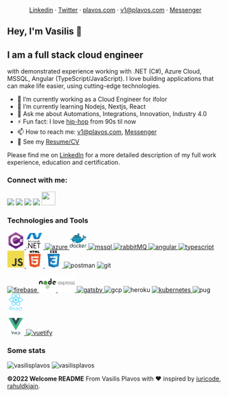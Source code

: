 <p align="center"><a href="https://www.linkedin.com/in/vasilisplavos/">Linkedin</a> · <a href="https://twitter.com/VasilisPlavos">Twitter</a> · <a href="https://plavos.com">plavos.com</a> · <a href="mailto:v1@plavos.com">v1@plavos.com</a> · <a href="https://m.me/vasilisplavospage">Messenger</a></p>

## Hey, I'm Vasilis 👋

## I am a full stack cloud engineer

with demonstrated experience working with .NET (C#), Azure Cloud, MSSQL, Angular (TypeScript/JavaScript). I love building applications that can make life easier, using cutting-edge technologies.

- 🔭 I’m currently working as a Cloud Engineer for ifolor
- 🌱 I’m currently learning Nodejs, Nextjs, React
- 💬 Ask me about Automations, Integrations, Innovation, Industry 4.0
- ⚡ Fun fact: I love [hip-hop](https://plavos.com/hh) from 90s til now
- 📫 How to reach me: <a href="mailto:v1@plavos.com">v1@plavos.com</a>, <a href="https://m.me/vasilisplavospage">Messenger</a>
- 📄 See my [Resume/CV](https://plavos.com/tech-cv)

Please find me on [LinkedIn](https://www.linkedin.com/in/vasilisplavos/) for a more detailed description of my full work experience, education and certification.

### Connect with me:

<p align="left">  
<a href="https://www.linkedin.com/in/vasilisplavos/" target="blank"><img src="https://img.icons8.com/color/35/000000/linkedin.png"/></a>
<a href="https://twitter.com/VasilisPlavos" target="blank"><img src="https://img.icons8.com/color/35/000000/twitter--v2.png"/></a>
<a href="https://www.instagram.com/vasilisplavos/" target="blank"><img src="https://img.icons8.com/fluency/35/000000/instagram-new.png"/></a>
<a href="mailto:v1@plavos.com" target="blank"><img src="https://img.icons8.com/color/35/000000/gmail.png"/></a>
<a href="https://m.me/vasilisplavospage" target="blank"><img width="32" height="32" src="https://img.icons8.com/fluency/48/000000/facebook-messenger--v2.png"/></a>
</p>

### Technologies and Tools
<a href="https://github.com/VasilisPlavos/Learn/tree/main/dotnet" target="_blank" rel="noreferrer"> <img src="https://raw.githubusercontent.com/devicons/devicon/master/icons/csharp/csharp-original.svg" alt="csharp" width="40" height="40"/> </a>
<a href="https://github.com/VasilisPlavos/Learn/tree/main/dotnet" target="_blank" rel="noreferrer"> <img src="https://raw.githubusercontent.com/devicons/devicon/master/icons/dot-net/dot-net-original-wordmark.svg" alt="dotnet" width="40" height="40"/> </a>
<a href="https://azure.microsoft.com/en-in/" target="_blank" rel="noreferrer"> <img src="https://www.vectorlogo.zone/logos/microsoft_azure/microsoft_azure-icon.svg" alt="azure" width="40" height="40"/> </a> 
<a href="https://www.docker.com/" target="_blank" rel="noreferrer"> <img src="https://raw.githubusercontent.com/devicons/devicon/master/icons/docker/docker-original-wordmark.svg" alt="docker" width="40" height="40"/> </a>
<a href="https://github.com/VasilisPlavos/Learn/tree/main/dotnet" target="_blank" rel="noreferrer"> <img src="https://www.svgrepo.com/show/303229/microsoft-sql-server-logo.svg" alt="mssql" width="40" height="40"/> </a>
<a href="https://www.rabbitmq.com" target="_blank" rel="noreferrer"> <img src="https://www.vectorlogo.zone/logos/rabbitmq/rabbitmq-icon.svg" alt="rabbitMQ" width="40" height="40"/> </a>
<a href="https://github.com/VasilisPlavos/Learn/tree/main/Web/Apps/angular" target="_blank" rel="noreferrer"> <img src="https://www.vectorlogo.zone/logos/angular/angular-icon.svg" alt="angular" width="40" height="40"/> </a>
<a href="https://github.com/VasilisPlavos/Learn/tree/main/Web/Others/typescript" target="_blank" rel="noreferrer"> <img src="https://www.vectorlogo.zone/logos/typescriptlang/typescriptlang-icon.svg" alt="typescript" width="40" height="40"/> </a>
<a href="https://github.com/VasilisPlavos/Learn/tree/main/Web" target="_blank" rel="noreferrer"> <img src="https://raw.githubusercontent.com/devicons/devicon/master/icons/javascript/javascript-original.svg" alt="javascript" width="40" height="40"/> </a>
<a href="https://github.com/VasilisPlavos/Learn/tree/main/Web" target="_blank" rel="noreferrer"> <img src="https://raw.githubusercontent.com/devicons/devicon/master/icons/html5/html5-original-wordmark.svg" alt="html5" width="40" height="40"/> </a>
<a href="https://github.com/VasilisPlavos/Learn/tree/main/Web" target="_blank" rel="noreferrer"> <img src="https://raw.githubusercontent.com/devicons/devicon/master/icons/css3/css3-original-wordmark.svg" alt="css3" width="40" height="40"/> </a>
<img src="https://www.vectorlogo.zone/logos/getpostman/getpostman-icon.svg" alt="postman" width="40" height="40"/> 
<img src="https://www.vectorlogo.zone/logos/git-scm/git-scm-icon.svg" alt="git" width="40" height="40"/>

<a href="https://github.com/VasilisPlavos/Learn/tree/main/Solutions/forma-gov/app" target="_blank" rel="noreferrer"> <img src="https://www.vectorlogo.zone/logos/firebase/firebase-icon.svg" alt="firebase" width="40" height="40"/> </a>
<a href="https://github.com/VasilisPlavos/Learn/tree/main/Web/Apps" target="_blank" rel="noreferrer"> <img src="https://raw.githubusercontent.com/devicons/devicon/master/icons/nodejs/nodejs-original-wordmark.svg" alt="nodejs" width="40" height="40"/> </a>
<a href="https://github.com/VasilisPlavos/Learn/tree/main/Web/Apps" target="_blank" rel="noreferrer"> <img src="https://raw.githubusercontent.com/devicons/devicon/master/icons/express/express-original-wordmark.svg" alt="express" width="40" height="40"/> </a>
<a href="https://vasilisplavos.github.io/learngatsby/" target="_blank" rel="noreferrer"> <img src="https://www.vectorlogo.zone/logos/gatsbyjs/gatsbyjs-icon.svg" alt="gatsby" width="40" height="40"/> </a>
<img src="https://www.vectorlogo.zone/logos/google_cloud/google_cloud-icon.svg" alt="gcp" width="40" height="40"/>
<img src="https://www.vectorlogo.zone/logos/heroku/heroku-icon.svg" alt="heroku" width="40" height="40"/>
<a href="https://kubernetes.io" target="_blank" rel="noreferrer"> <img src="https://www.vectorlogo.zone/logos/kubernetes/kubernetes-icon.svg" alt="kubernetes" width="40" height="40"/> </a>
<img src="https://cdn.worldvectorlogo.com/logos/pug.svg" alt="pug" width="40" height="40"/>
<a href="https://github.com/VasilisPlavos/Learn/tree/main/Web/Apps" target="_blank" rel="noreferrer"> <img src="https://raw.githubusercontent.com/devicons/devicon/master/icons/react/react-original-wordmark.svg" alt="react" width="40" height="40"/> </a>

<a href="https://github.com/VasilisPlavos/Learn/tree/main/Web/Apps" target="_blank" rel="noreferrer"> <img src="https://raw.githubusercontent.com/devicons/devicon/master/icons/vuejs/vuejs-original-wordmark.svg" alt="vuejs" width="40" height="40"/> </a> <a href="https://github.com/VasilisPlavos/Learn/tree/main/Web/Apps" target="_blank" rel="noreferrer"> <img src="https://bestofjs.org/logos/vuetify.svg" alt="vuetify" width="40" height="40"/> </a>

### Some stats
<img src="https://github-readme-stats.vercel.app/api/top-langs?username=vasilisplavos&show_icons=true&locale=en&layout=compact" alt="vasilisplavos" />
<img src="https://github-readme-stats.vercel.app/api?username=vasilisplavos&show_icons=true&locale=en" alt="vasilisplavos" />

**©2022 Welcome README** From Vasilis Plavos with ❤ inspired by [iuricode](https://github.com/iuricode/readme-template), [rahuldkjain](https://rahuldkjain.github.io/gh-profile-readme-generator/).
